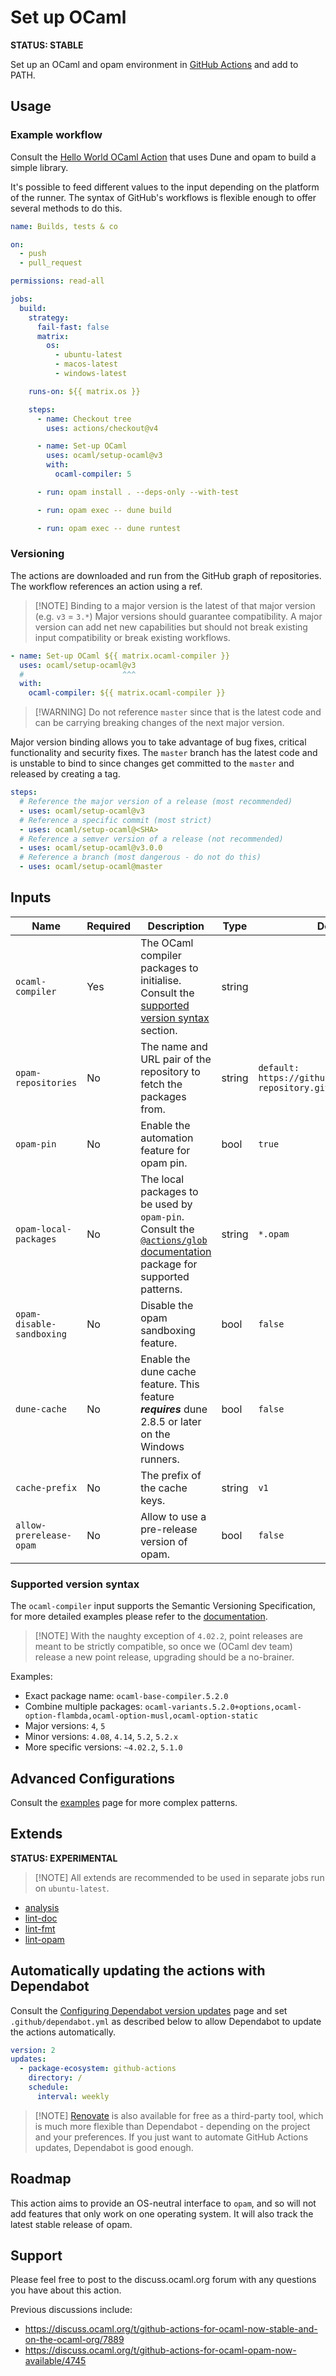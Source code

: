 # Set up OCaml

**STATUS: STABLE**

Set up an OCaml and opam environment in
[GitHub Actions](https://github.com/features/actions) and add to PATH.

## Usage

### Example workflow

Consult the
[Hello World OCaml Action](https://github.com/avsm/hello-world-action-ocaml)
that uses Dune and opam to build a simple library.

It's possible to feed different values to the input depending on the platform of
the runner. The syntax of GitHub's workflows is flexible enough to offer several
methods to do this.

```yml
name: Builds, tests & co

on:
  - push
  - pull_request

permissions: read-all

jobs:
  build:
    strategy:
      fail-fast: false
      matrix:
        os:
          - ubuntu-latest
          - macos-latest
          - windows-latest

    runs-on: ${{ matrix.os }}

    steps:
      - name: Checkout tree
        uses: actions/checkout@v4

      - name: Set-up OCaml
        uses: ocaml/setup-ocaml@v3
        with:
          ocaml-compiler: 5

      - run: opam install . --deps-only --with-test

      - run: opam exec -- dune build

      - run: opam exec -- dune runtest
```

### Versioning

The actions are downloaded and run from the GitHub graph of repositories. The
workflow references an action using a ref.

> [!NOTE] Binding to a major version is the latest of that major version (e.g.
> `v3` = `3.*`) Major versions should guarantee compatibility. A major version
> can add net new capabilities but should not break existing input compatibility
> or break existing workflows.

```yml
- name: Set-up OCaml ${{ matrix.ocaml-compiler }}
  uses: ocaml/setup-ocaml@v3
  #                      ^^^
  with:
    ocaml-compiler: ${{ matrix.ocaml-compiler }}
```

> [!WARNING] Do not reference `master` since that is the latest code and can be
> carrying breaking changes of the next major version.

Major version binding allows you to take advantage of bug fixes, critical
functionality and security fixes. The `master` branch has the latest code and is
unstable to bind to since changes get committed to the `master` and released by
creating a tag.

```yml
steps:
  # Reference the major version of a release (most recommended)
  - uses: ocaml/setup-ocaml@v3
  # Reference a specific commit (most strict)
  - uses: ocaml/setup-ocaml@<SHA>
  # Reference a semver version of a release (not recommended)
  - uses: ocaml/setup-ocaml@v3.0.0
  # Reference a branch (most dangerous - do not do this)
  - uses: ocaml/setup-ocaml@master
```

## Inputs

| Name                      | Required | Description                                                                                                                                                                          | Type   | Default                                                 |
| ------------------------- | -------- | ------------------------------------------------------------------------------------------------------------------------------------------------------------------------------------ | ------ | ------------------------------------------------------- |
| `ocaml-compiler`          | Yes      | The OCaml compiler packages to initialise. Consult the [supported version syntax](#supported-version-syntax) section.                                                                | string |                                                         |
| `opam-repositories`       | No       | The name and URL pair of the repository to fetch the packages from.                                                                                                                  | string | `default: https://github.com/ocaml/opam-repository.git` |
| `opam-pin`                | No       | Enable the automation feature for opam pin.                                                                                                                                          | bool   | `true`                                                  |
| `opam-local-packages`     | No       | The local packages to be used by `opam-pin`. Consult the [`@actions/glob` documentation](https://github.com/actions/toolkit/tree/main/packages/glob) package for supported patterns. | string | `*.opam`                                                |
| `opam-disable-sandboxing` | No       | Disable the opam sandboxing feature.                                                                                                                                                 | bool   | `false`                                                 |
| `dune-cache`              | No       | Enable the dune cache feature. This feature **_requires_** dune 2.8.5 or later on the Windows runners.                                                                               | bool   | `false`                                                 |
| `cache-prefix`            | No       | The prefix of the cache keys.                                                                                                                                                        | string | `v1`                                                    |
| `allow-prerelease-opam`   | No       | Allow to use a pre-release version of opam.                                                                                                                                          | bool   | `false`                                                 |

### Supported version syntax

The `ocaml-compiler` input supports the Semantic Versioning Specification, for
more detailed examples please refer to the
[documentation](https://github.com/npm/node-semver#ranges).

> [!NOTE] With the naughty exception of `4.02.2`, point releases are meant to be
> strictly compatible, so once we (OCaml dev team) release a new point release,
> upgrading should be a no-brainer.

Examples:

- Exact package name: `ocaml-base-compiler.5.2.0`
- Combine multiple packages:
  `ocaml-variants.5.2.0+options,ocaml-option-flambda,ocaml-option-musl,ocaml-option-static`
- Major versions: `4`, `5`
- Minor versions: `4.08`, `4.14`, `5.2`, `5.2.x`
- More specific versions: `~4.02.2`, `5.1.0`

## Advanced Configurations

Consult the [examples](EXAMPLES.md) page for more complex patterns.

## Extends

**STATUS: EXPERIMENTAL**

> [!NOTE] All extends are recommended to be used in separate jobs run on
> `ubuntu-latest`.

- [analysis](analysis)
- [lint-doc](lint-doc)
- [lint-fmt](lint-fmt)
- [lint-opam](lint-opam)

## Automatically updating the actions with Dependabot

Consult the
[Configuring Dependabot version updates](https://docs.github.com/en/code-security/dependabot/dependabot-version-updates/configuring-dependabot-version-updates)
page and set `.github/dependabot.yml` as described below to allow Dependabot to
update the actions automatically.

```yml
version: 2
updates:
  - package-ecosystem: github-actions
    directory: /
    schedule:
      interval: weekly
```

> [!NOTE] [Renovate](https://github.com/marketplace/renovate) is also available
> for free as a third-party tool, which is much more flexible than Dependabot -
> depending on the project and your preferences. If you just want to automate
> GitHub Actions updates, Dependabot is good enough.

## Roadmap

This action aims to provide an OS-neutral interface to `opam`, and so will not
add features that only work on one operating system. It will also track the
latest stable release of opam.

## Support

Please feel free to post to the discuss.ocaml.org forum with any questions you
have about this action.

Previous discussions include:

- https://discuss.ocaml.org/t/github-actions-for-ocaml-now-stable-and-on-the-ocaml-org/7889
- https://discuss.ocaml.org/t/github-actions-for-ocaml-opam-now-available/4745
